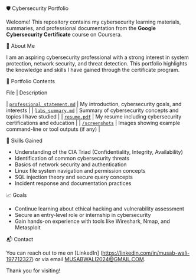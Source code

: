 🛡️ Cybersecurity Portfolio

Welcome! This repository contains my cybersecurity learning materials, summaries, and professional documentation from the **Google Cybersecurity Certificate** course on Coursera.



👤 About Me

I am an aspiring cybersecurity professional with a strong interest in system protection, network security, and threat detection. This portfolio highlights the knowledge and skills I have gained through the certificate program.


 📂 Portfolio Contents

 File | Description 

| [`professional_statement.md`](professional_statement.md) | My introduction, cybersecurity goals, and interests |
| [`labs_summary.md`](labs_summary.md) | Summary of cybersecurity concepts and topics I have studied |
| [`resume.pdf`](resume.pdf) | My resume including cybersecurity certifications and education |
| [`/screenshots`](screenshots/) | Images showing example command-line or tool outputs (if any) |


🧠 Skills Gained

- Understanding of the CIA Triad (Confidentiality, Integrity, Availability)
- Identification of common cybersecurity threats
- Basics of network security and authentication
- Linux file system navigation and permission concepts
- SQL injection theory and secure query concepts
- Incident response and documentation practices


 📈 Goals

- Continue learning about ethical hacking and vulnerability assessment  
- Secure an entry-level role or internship in cybersecurity  
- Gain hands-on experience with tools like Wireshark, Nmap, and Metasploit  

📬 Contact

You can reach out to me on [LinkedIn]  (https://linkedin.com/in/musab-wali-197712327) or via email MUSABWALI2024@GMAIL.COM.

Thank you for visiting!
